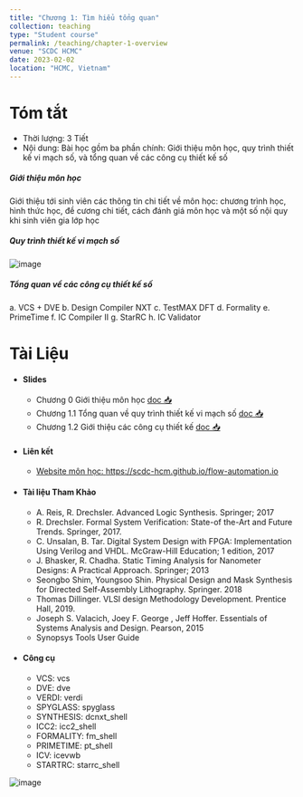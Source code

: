 ```yaml
---
title: "Chương 1: Tìm hiểu tổng quan"
collection: teaching
type: "Student course"
permalink: /teaching/chapter-1-overview
venue: "SCDC HCMC"
date: 2023-02-02
location: "HCMC, Vietnam"
---
```



Tóm tắt
========
* Thời lượng: 3 Tiết
* Nội dung:
Bài học gồm ba phần chính: Giới thiệu môn học, quy trình thiết kế vi mạch số, và tổng quan về các công cụ thiết kế số

##### Giới thiệu môn học

Giới thiệu tới sinh viên các thông tin chi tiết về môn học: chương trình học, hình thức học, đề cương chi tiết, cách đánh giá môn học và một số nội quy khi sinh viên gia lớp học

##### Quy trình thiết kế vi mạch số
![image](https://scdc-hcm.github.io/flow-automation.io/images/lectures/figure-ic-design-detail-tools.svg)
##### Tổng quan về các công cụ thiết kế số

a. VCS + DVE
b. Design Compiler NXT
c. TestMAX DFT
d. Formality
e. PrimeTime
f. IC Compiler II
g. StarRC
h. IC Validator


Tài Liệu  
========
* #### Slides
  
  * Chương 0 Giới thiệu môn học [doc 📥](https://link.uit.edu.vn/ic101-ch0)
  * Chương 1.1 Tổng quan về quy trình thiết kế vi mạch số [doc 📥](https://link.uit.edu.vn/ic101-ch1-1)
  * Chương 1.2 Giới thiệu các công cụ thiết kế [doc 📥](https://link.uit.edu.vn/ic101-ch1-2)

* #### Liên kết
  * [Website môn học: https://scdc-hcm.github.io/flow-automation.io ](https://scdc-hcm.github.io/flow-automation.io)


* #### Tài liệu Tham Khảo
  * A. Reis,‎ R. Drechsler. Advanced Logic Synthesis. Springer; 2017
  * R. Drechsler. Formal System Verification: State-of the-Art and Future Trends. Springer, 2017. 
  * C. Unsalan,‎ B. Tar. Digital System Design with FPGA: Implementation Using Verilog and VHDL. McGraw-Hill Education; 1 edition, 2017
  * J. Bhasker, R. Chadha. Static Timing Analysis for Nanometer Designs: A Practical Approach. Springer; 2013
  * Seongbo Shim, Youngsoo Shin. Physical Design and Mask Synthesis for Directed Self-Assembly Lithography. Springer. 2018
  * Thomas Dillinger. VLSI design Methodology Development. Prentice Hall, 2019.
  * Joseph S. Valacich, Joey F. George , Jeff Hoffer. Essentials of Systems Analysis and Design. Pearson, 2015
  * Synopsys Tools User Guide

* #### Công cụ
  * VCS: vcs
  * DVE: dve
  * VERDI: verdi
  * SPYGLASS: spyglass
  * SYNTHESIS: dcnxt_shell
  * ICC2: icc2_shell
  * FORMALITY: fm_shell
  * PRIMETIME: pt_shell
  * ICV: icevwb
  * STARTRC: starrc_shell


![image](https://user-images.githubusercontent.com/7957412/217716544-ca115637-f325-46db-bb83-f3c56dd2ab15.png)

